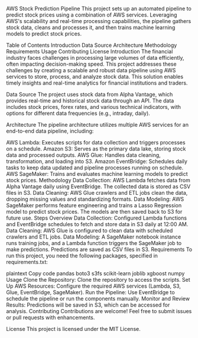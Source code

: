 AWS Stock Prediction Pipeline
This project sets up an automated pipeline to predict stock prices using a combination of AWS services. Leveraging AWS's scalability and real-time processing capabilities, the pipeline gathers stock data, cleans and processes it, and then trains machine learning models to predict stock prices.

Table of Contents
Introduction
Data Source
Architecture
Methodology
Requirements
Usage
Contributing
License
Introduction
The financial industry faces challenges in processing large volumes of data efficiently, often impacting decision-making speed. This project addresses these challenges by creating a scalable and robust data pipeline using AWS services to store, process, and analyze stock data. This solution enables timely insights and real-time analytics for financial institutions and traders.

Data Source
The project uses stock data from Alpha Vantage, which provides real-time and historical stock data through an API. The data includes stock prices, forex rates, and various technical indicators, with options for different data frequencies (e.g., intraday, daily).

Architecture
The pipeline architecture utilizes multiple AWS services for an end-to-end data pipeline, including:

AWS Lambda: Executes scripts for data collection and triggers processes on a schedule.
Amazon S3: Serves as the primary data lake, storing stock data and processed outputs.
AWS Glue: Handles data cleaning, transformation, and loading into S3.
Amazon EventBridge: Schedules daily tasks to keep data updated and pipeline processes running on schedule.
AWS SageMaker: Trains and evaluates machine learning models to predict stock prices.
Methodology
Data Collection: AWS Lambda fetches data from Alpha Vantage daily using EventBridge. The collected data is stored as CSV files in S3.
Data Cleaning: AWS Glue crawlers and ETL jobs clean the data, dropping missing values and standardizing formats.
Data Modeling: AWS SageMaker performs feature engineering and trains a Lasso Regression model to predict stock prices. The models are then saved back to S3 for future use.
Steps Overview
Data Collection: Configured Lambda functions and EventBridge schedules to fetch and store data in S3 daily at 12:00 AM.
Data Cleaning: AWS Glue is configured to clean data with scheduled crawlers and ETL jobs.
Data Modeling: A SageMaker notebook instance runs training jobs, and a Lambda function triggers the SageMaker job to make predictions. Predictions are saved as CSV files in S3.
Requirements
To run this project, you need the following packages, specified in requirements.txt:

plaintext
Copy code
pandas
boto3
s3fs
scikit-learn
joblib
xgboost
numpy
Usage
Clone the Repository: Clone the repository to access the scripts.
Set Up AWS Resources: Configure the required AWS services (Lambda, S3, Glue, EventBridge, SageMaker).
Run the Pipeline: Use EventBridge to schedule the pipeline or run the components manually.
Monitor and Review Results: Predictions will be saved in S3, which can be accessed for analysis.
Contributing
Contributions are welcome! Feel free to submit issues or pull requests with enhancements.

License
This project is licensed under the MIT License.

